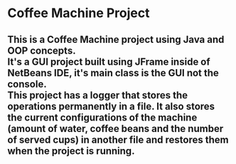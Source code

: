 # Coffee Machine Project
## This is a Coffee Machine project using Java and OOP concepts. <br>It's a GUI project built using JFrame inside of NetBeans IDE, it's main class is the GUI not the console.<br>This project has a logger that stores the operations permanently in a file. It also stores the current configurations of the machine (amount of water, coffee beans and the number of served cups) in another file and restores them when the project is running.
